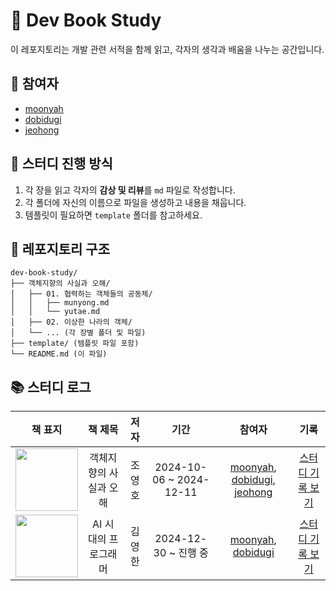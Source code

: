 # 📘 Dev Book Study

이 레포지토리는 개발 관련 서적을 함께 읽고, 각자의 생각과 배움을 나누는 공간입니다.

## 👥 참여자

- [moonyah](https://github.com/moonyah)
- [dobidugi](https://github.com/dobidugi)
- [jeohong](https://github.com/jeohong)

## 📑 스터디 진행 방식

1. 각 장을 읽고 각자의 **감상 및 리뷰**를 `md` 파일로 작성합니다.
2. 각 폴더에 자신의 이름으로 파일을 생성하고 내용을 채웁니다.
3. 템플릿이 필요하면 `template` 폴더를 참고하세요.

## 📂 레포지토리 구조

```plaintext
dev-book-study/
├── 객체지향의 사실과 오해/
│   ├── 01. 협력하는 객체들의 공동체/
│   │   ├── munyong.md
│   │   └── yutae.md
│   ├── 02. 이상한 나라의 객체/
│   └── ... (각 장별 폴더 및 파일)
├── template/ (템플릿 파일 포함)
└── README.md (이 파일)
```

## 📚 스터디 로그

|                                                  책 표지                                                  |        책 제목         |  저자  |          기간           |                                                        참여자                                                         |                       기록                       |
| :-------------------------------------------------------------------------------------------------------: | :--------------------: | :----: | :---------------------: | :-------------------------------------------------------------------------------------------------------------------: | :----------------------------------------------: |
| <img src="https://github.com/user-attachments/assets/95c769f6-4864-4baf-a21e-2fdb1b60d06d" width="100" /> | 객체지향의 사실과 오해 | 조영호 | 2024-10-06 ~ 2024-12-11 | [moonyah](https://github.com/moonyah), [dobidugi](https://github.com/dobidugi), [jeohong](https://github.com/jeohong) | [스터디 기록 보기](./객체지향의%20사실과%20오해) |
| <img src="https://github.com/user-attachments/assets/88582ad6-92a9-4142-920f-5958d8bf96c4" width="100" /> |  AI 시대의 프로그래머  | 김영한 |  2024-12-30 ~ 진행 중   |                    [moonyah](https://github.com/moonyah), [dobidugi](https://github.com/dobidugi)                     |  [스터디 기록 보기](./AI%20시대의%20프로그래머)  |
